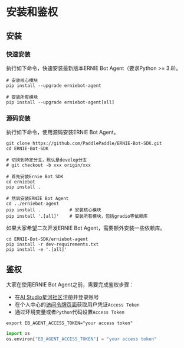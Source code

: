 # 安装和鉴权

## 安装

### 快速安装

执行如下命令，快速安装最新版本ERNIE Bot Agent（要求Python >= 3.8)。

```shell
# 安装核心模块
pip install --upgrade erniebot-agent

# 安装所有模块
pip install --upgrade erniebot-agent[all]
```

### 源码安装

执行如下命令，使用源码安装ERNIE Bot Agent。

```shell
git clone https://github.com/PaddlePaddle/ERNIE-Bot-SDK.git
cd ERNIE-Bot-SDK

# 切换到特定分支，默认是develop分支
# git checkout -b xxx origin/xxx

# 首先安装Ernie Bot SDK
cd erniebot
pip install .

# 然后安装ERNIE Bot Agent
cd ../erniebot-agent
pip install .           # 安装核心模块
pip install '.[all]'    # 安装所有模块，包括gradio等依赖库
```

如果大家希望二次开发ERNIE Bot Agent，需要额外安装一些依赖库。
```shell
cd ERNIE-Bot-SDK/erniebot-agent
pip install -r dev-requirements.txt
pip install -e '.[all]'
```


## 鉴权

大家在使用ERNIE Bot Agent之前，需要完成鉴权步骤：

* 在[AI Studio星河社区](https://aistudio.baidu.com/index)注册并登录账号
* 在个人中心的[访问令牌页面](https://aistudio.baidu.com/index/accessToken)获取用户凭证`Access Token`
* 通过环境变量或者`Python`代码设置`Access Token`

```shell
export EB_AGENT_ACCESS_TOKEN="your access token"
```

```python
import os
os.environ["EB_AGENT_ACCESS_TOKEN"] = "your access token"
```